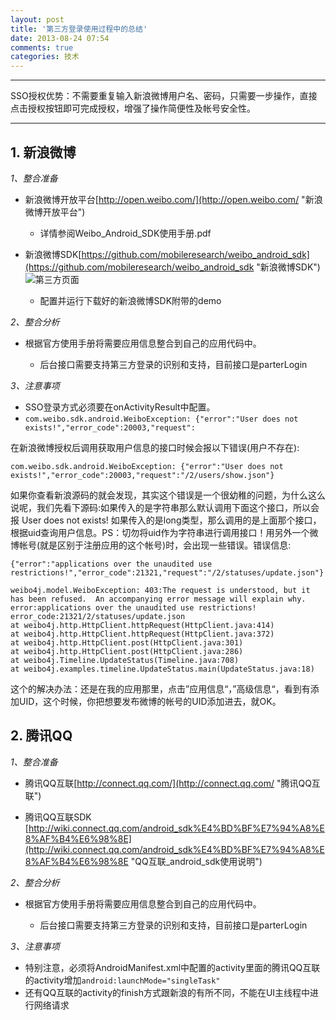 ```yaml
---
layout: post
title: '第三方登录使用过程中的总结'
date: 2013-08-24 07:54
comments: true
categories: 技术
---
```

----------
SSO授权优势：不需要重复输入新浪微博用户名、密码，只需要一步操作，直接点击授权按钮即可完成授权，增强了操作简便性及帐号安全性。

----------
## 1. 新浪微博 ##
*1、整合准备*

- 新浪微博开放平台[http://open.weibo.com/](http://open.weibo.com/ "新浪微博开放平台")
	
	- 详情参阅Weibo_Android_SDK使用手册.pdf 

- 新浪微博SDK[https://github.com/mobileresearch/weibo_android_sdk](https://github.com/mobileresearch/weibo_android_sdk "新浪微博SDK")
![第三方页面](http://www.sinaimg.cn/blog/developer/wiki/SSOAuth20120603.png)
	- 配置并运行下载好的新浪微博SDK附带的demo 

*2、整合分析*


- 根据官方使用手册将需要应用信息整合到自己的应用代码中。

	- 后台接口需要支持第三方登录的识别和支持，目前接口是parterLogin


*3、注意事项*

<!--more-->

- SSO登录方式必须要在onActivityResult中配置。
- `com.weibo.sdk.android.WeiboException: {"error":"User does not exists!","error_code":20003,"request":`

在新浪微博授权后调用获取用户信息的接口时候会报以下错误(用户不存在):

    com.weibo.sdk.android.WeiboException: {"error":"User does not exists!","error_code":20003,"request":"/2/users/show.json"}

如果你查看新浪源码的就会发现，其实这个错误是一个很幼稚的问题，为什么这么说呢，我们先看下源码:如果传入的是字符串那么默认调用下面这个接口，所以会报 User does not exists! 如果传入的是long类型，那么调用的是上面那个接口，根据uid查询用户信息。PS：切勿将uid作为字符串进行调用接口！用另外一个微博帐号(就是区别于注册应用的这个帐号)时，会出现一些错误。错误信息:

    {"error":"applications over the unaudited use restrictions!","error_code":21321,"request":"/2/statuses/update.json"}
    
    weibo4j.model.WeiboException: 403:The request is understood, but it has been refused.  An accompanying error message will explain why.
    error:applications over the unaudited use restrictions! error_code:21321/2/statuses/update.json
    at weibo4j.http.HttpClient.httpRequest(HttpClient.java:414)
    at weibo4j.http.HttpClient.httpRequest(HttpClient.java:372)
    at weibo4j.http.HttpClient.post(HttpClient.java:301)
    at weibo4j.http.HttpClient.post(HttpClient.java:286)
    at weibo4j.Timeline.UpdateStatus(Timeline.java:708)
    at weibo4j.examples.timeline.UpdateStatus.main(UpdateStatus.java:18)
这个的解决办法：还是在我的应用那里，点击”应用信息“，”高级信息“，看到有添加UID，这个时候，你把想要发布微博的帐号的UID添加进去，就OK。



## 2. 腾讯QQ ##
*1、整合准备*

- 腾讯QQ互联[http://connect.qq.com/](http://connect.qq.com/ "腾讯QQ互联")

- 腾讯QQ互联SDK [http://wiki.connect.qq.com/android_sdk%E4%BD%BF%E7%94%A8%E8%AF%B4%E6%98%8E](http://wiki.connect.qq.com/android_sdk%E4%BD%BF%E7%94%A8%E8%AF%B4%E6%98%8E "QQ互联_android_sdk使用说明")


*2、整合分析*

- 根据官方使用手册将需要应用信息整合到自己的应用代码中。

	- 后台接口需要支持第三方登录的识别和支持，目前接口是parterLogin


*3、注意事项*

- 特别注意，必须将AndroidManifest.xml中配置的activity里面的腾讯QQ互联的activity增加`android:launchMode="singleTask"`
- 还有QQ互联的activity的finish方式跟新浪的有所不同，不能在UI主线程中进行网络请求